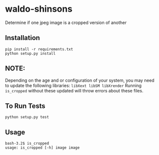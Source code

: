 # waldo-shinsons
Determine if one jpeg image is a cropped version of another

## Installation
```
pip install -r requirements.txt
python setup.py install
```

## NOTE:
Depending on the age and or configuration of your system, you may need to update the following libraries:
`libXext libSM libXrender`
Running `is_cropped` without these updated will throw errors about these files.

## To Run Tests

`python setup.py test`

## Usage
```
bash-3.2$ is_cropped
usage: is_cropped [-h] image image
```
